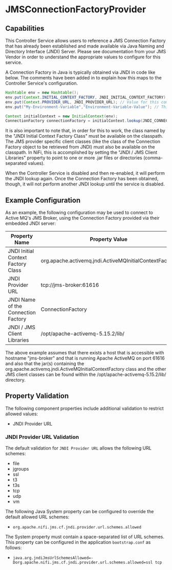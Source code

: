 <!--
  Licensed to the Apache Software Foundation (ASF) under one or more
  contributor license agreements.  See the NOTICE file distributed with
  this work for additional information regarding copyright ownership.
  The ASF licenses this file to You under the Apache License, Version 2.0
  (the "License"); you may not use this file except in compliance with
  the License.  You may obtain a copy of the License at
      http://www.apache.org/licenses/LICENSE-2.0
  Unless required by applicable law or agreed to in writing, software
  distributed under the License is distributed on an "AS IS" BASIS,
  WITHOUT WARRANTIES OR CONDITIONS OF ANY KIND, either express or implied.
  See the License for the specific language governing permissions and
  limitations under the License.
-->

# JMSConnectionFactoryProvider

## Capabilities

This Controller Service allows users to reference a JMS Connection Factory that has already been established and made
available via Java Naming and Directory Interface (JNDI) Server. Please see documentation from your JMS Vendor in order
to understand the appropriate values to configure for this service.

A Connection Factory in Java is typically obtained via JNDI in code like below. The comments have been added in to
explain how this maps to the Controller Service's configuration.

```java
Hashtable env = new Hashtable();
env.put(Context.INITIAL_CONTEXT_FACTORY, JNDI_INITIAL_CONTEXT_FACTORY); // Value for this comes from the "JNDI Initial Context Factory Class" property.
env.put(Context.PROVIDER_URL, JNDI_PROVIDER_URL); // Value for this comes from the "JNDI Provider URL" property.
env.put("My-Environment-Variable","Environment-Variable-Value"); // This is accomplished by added a user-defined property with name "My-Environment-Variable" and value "Environment-Variable-Value"

Context initialContext = new InitialContext(env);
ConnectionFactory connectionFactory = initialContext.lookup(JNDI_CONNECTION_FACTORY_NAME); // Value for this comes from the "JNDI Name of the Connection Factory" property
```

It is also important to note that, in order for this to work, the class named by the "JNDI Initial Context Factory
Class" must be available on the classpath. The JMS provider specific client classes (like the class of the Connection
Factory object to be retrieved from JNDI) must also be available on the classpath. In NiFi, this is accomplished by
setting the "JNDI / JMS Client Libraries" property to point to one or more .jar files or directories (comma-separated
values).

When the Controller Service is disabled and then re-enabled, it will perform the JNDI lookup again. Once the Connection
Factory has been obtained, though, it will not perform another JNDI lookup until the service is disabled.

## Example Configuration

As an example, the following configuration may be used to connect to Active MQ's JMS Broker, using the Connection
Factory provided via their embedded JNDI server:

| Property Name                       | Property Value                                         |
|-------------------------------------|--------------------------------------------------------|
| JNDI Initial Context Factory Class  | org.apache.activemq.jndi.ActiveMQInitialContextFactory |
| JNDI Provider URL                   | tcp://jms-broker:61616                                 |
| JNDI Name of the Connection Factory | ConnectionFactory                                      |
| JNDI / JMS Client Libraries         | /opt/apache-activemq-5.15.2/lib/                       |

The above example assumes that there exists a host that is accessible with hostname "jms-broker" and that is running
Apache ActiveMQ on port 61616 and also that the jar(s) containing the
org.apache.activemq.jndi.ActiveMQInitialContextFactory class and the other JMS client classes can be found within the
/opt/apache-activemq-5.15.2/lib/ directory.

## Property Validation

The following component properties include additional validation to restrict allowed values:

* JNDI Provider URL

### JNDI Provider URL Validation

The default validation for `JNDI Provider URL` allows the following URL schemes:

* file
* jgroups
* ssl
* t3
* t3s
* tcp
* udp
* vm

The following Java System property can be configured to override the default allowed URL schemes:

* `org.apache.nifi.jms.cf.jndi.provider.url.schemes.allowed`

The System property must contain a space-separated list of URL schemes. This property can be configured in the
application `bootstrap.conf` as follows:

* `java.arg.jndiJmsUrlSchemesAllowed=-Dorg.apache.nifi.jms.cf.jndi.provider.url.schemes.allowed=ssl tcp`